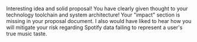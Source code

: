 Interesting idea and solid proposal! You have clearly given thought to your technology toolchain and system architecture! Your "impact" section is missing in your proposal document. I also would have liked to hear how you will mitigate your risk regarding Spotify data failing to represent a user's true music taste.